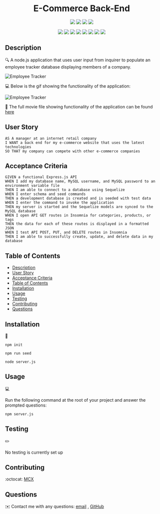 <h1 align="center"> E-Commerce Back-End </h1>
  
<p align="center">
    <img src="https://img.shields.io/github/repo-size/Mcnoor/-Challenge-Module13-BC-" />
    <img src="https://img.shields.io/github/languages/top/Mcnoor/-Challenge-Module13-BC-"  />
    <img src="https://img.shields.io/github/issues/Mcnoor/-Challenge-Module13-BC-" />
    <img src="https://img.shields.io/github/last-commit/Mcnoor/-Challenge-Module13-BC-" >
</p>
  
<p align="center">
    <img src="https://img.shields.io/badge/Javascript-yellow" />
    <img src="https://img.shields.io/badge/jQuery-blue"  />
    <img src="https://img.shields.io/badge/-node.js-green" />
    <img src="https://img.shields.io/badge/-inquirer-red" >
    <img src="https://img.shields.io/badge/-screencastify-lightgrey" />
    <img src="https://img.shields.io/badge/-json-orange" />
    <img src="https://img.shields.io/badge/mySQL-blue"  />
    <img src="https://img.shields.io/badge/inquirer-green" />
</p>
   
## Description

🔍 A node.js application that uses user input from inquirer to populate an employee tracker database displaying members of a company.

![ Employee Tracker](https://raw.githubusercontent.com/Mcnoor/Challenge-Module13-BC/main/PostMan%3AInsomnia.png)
  
💻 Below is the gif showing the functionality of the application:
  
![ Employee Tracker](./assets/empfdsfloyee-tracker.gif)
  
🎥 The full movie file showing functionality of the application can be found [here](https://watch.screencastify.com/v/xW2PKeC6eboclMdPrA25)
  
## User Story
  
```
AS A manager at an internet retail company
I WANT a back end for my e-commerce website that uses the latest technologies
SO THAT my company can compete with other e-commerce companies
```
  
## Acceptance Criteria
  
``` 
GIVEN a functional Express.js API
WHEN I add my database name, MySQL username, and MySQL password to an environment variable file
THEN I am able to connect to a database using Sequelize
WHEN I enter schema and seed commands
THEN a development database is created and is seeded with test data
WHEN I enter the command to invoke the application
THEN my server is started and the Sequelize models are synced to the MySQL database
WHEN I open API GET routes in Insomnia for categories, products, or tags
THEN the data for each of these routes is displayed in a formatted JSON
WHEN I test API POST, PUT, and DELETE routes in Insomnia
THEN I am able to successfully create, update, and delete data in my database
```
  
## Table of Contents
- [Description](#description)
- [User Story](#user-story)
- [Acceptance Criteria](#acceptance-criteria)
- [Table of Contents](#table-of-contents)
- [Installation](#installation)
- [Usage](#usage)
- [Testing](#testing)
- [Contributing](#contributing)
- [Questions](#questions)

## Installation
💾   
  
`npm init`
  
`npm run seed`

`node server.js`

  
## Usage
💻   
  
Run the following command at the root of your project and answer the prompted questions:
  
`npm server.js`

## Testing
✏️

No testing is currently set up

## Contributing
:octocat: [MCX](https://github.com/mcnoor)

## Questions
✉️ Contact me with any questions: [email](mailto:mcnoor@gmail.com) , [GitHub]((https://github.com/Mcnoor/-Challenge-Module13-BC-/))<br />

